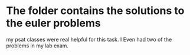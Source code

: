 # The folder contains the solutions to the euler problems

my psat classes were real helpful for this task. I Even had two of the problems in my lab exam.
